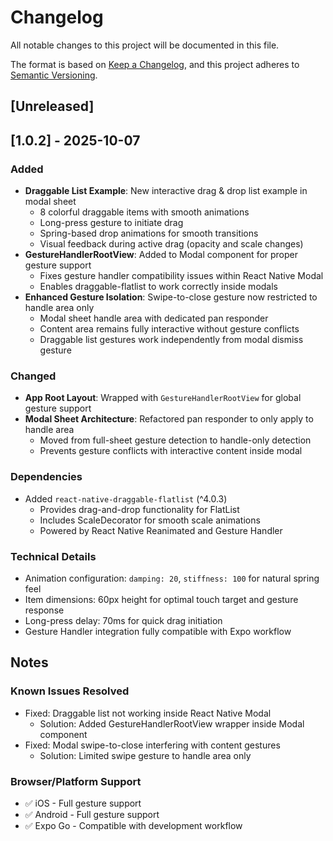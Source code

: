 # Changelog

All notable changes to this project will be documented in this file.

The format is based on [Keep a Changelog](https://keepachangelog.com/en/1.0.0/),
and this project adheres to [Semantic Versioning](https://semver.org/spec/v2.0.0.html).

## [Unreleased]

## [1.0.2] - 2025-10-07

### Added
- **Draggable List Example**: New interactive drag & drop list example in modal sheet
  - 8 colorful draggable items with smooth animations
  - Long-press gesture to initiate drag
  - Spring-based drop animations for smooth transitions
  - Visual feedback during active drag (opacity and scale changes)
- **GestureHandlerRootView**: Added to Modal component for proper gesture support
  - Fixes gesture handler compatibility issues within React Native Modal
  - Enables draggable-flatlist to work correctly inside modals
- **Enhanced Gesture Isolation**: Swipe-to-close gesture now restricted to handle area only
  - Modal sheet handle area with dedicated pan responder
  - Content area remains fully interactive without gesture conflicts
  - Draggable list gestures work independently from modal dismiss gesture

### Changed
- **App Root Layout**: Wrapped with `GestureHandlerRootView` for global gesture support
- **Modal Sheet Architecture**: Refactored pan responder to only apply to handle area
  - Moved from full-sheet gesture detection to handle-only detection
  - Prevents gesture conflicts with interactive content inside modal

### Dependencies
- Added `react-native-draggable-flatlist` (^4.0.3)
  - Provides drag-and-drop functionality for FlatList
  - Includes ScaleDecorator for smooth scale animations
  - Powered by React Native Reanimated and Gesture Handler

### Technical Details
- Animation configuration: `damping: 20`, `stiffness: 100` for natural spring feel
- Item dimensions: 60px height for optimal touch target and gesture response
- Long-press delay: 70ms for quick drag initiation
- Gesture Handler integration fully compatible with Expo workflow

## Notes

### Known Issues Resolved
- Fixed: Draggable list not working inside React Native Modal
  - Solution: Added GestureHandlerRootView wrapper inside Modal component
- Fixed: Modal swipe-to-close interfering with content gestures
  - Solution: Limited swipe gesture to handle area only

### Browser/Platform Support
- ✅ iOS - Full gesture support
- ✅ Android - Full gesture support
- ✅ Expo Go - Compatible with development workflow
